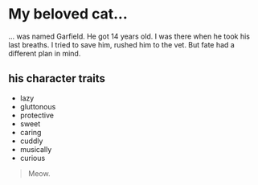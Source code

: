 # My beloved cat...
... was named Garfield. He got 14 years old. I was there when he took his last breaths. I tried to save him, rushed him to the vet. But fate had a different plan in mind.
## his character traits
* lazy
* gluttonous
* protective
* sweet
* caring
* cuddly
* musically
* curious
> Meow.